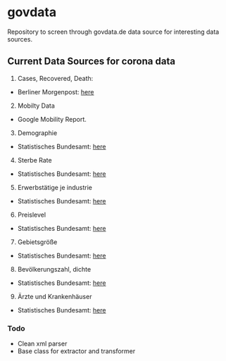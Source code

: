 # govdata

Repository to screen through govdata.de data source for interesting data sources.

## Current Data Sources for corona data

1) Cases, Recovered, Death:

* Berliner Morgenpost: [here](https://interaktiv.morgenpost.de/corona-virus-karte-infektionen-deutschland-weltweit/)

2) Mobilty Data

* Google Mobility Report.

3) Demographie

* Statistisches Bundesamt: [here](https://www-genesis.destatis.de/genesis/online?operation=abruftabelleBearbeiten&levelindex=1&levelid=1586429400971&auswahloperation=abruftabelleAuspraegungAuswaehlen&auswahlverzeichnis=ordnungsstruktur&auswahlziel=werteabruf&code=12111-0104&auswahltext=&werteabruf=Werteabruf#astructure)

4) Sterbe Rate

* Statistisches Bundesamt: [here](https://www-genesis.destatis.de/genesis/online?operation=abruftabelleBearbeiten&levelindex=2&levelid=1586429677348&auswahloperation=abruftabelleAuspraegungAuswaehlen&auswahlverzeichnis=ordnungsstruktur&auswahlziel=werteabruf&code=12613-0011&auswahltext=&werteabruf=Werteabruf#astructure)

5) Erwerbstätige je industrie

* Statistisches Bundesamt: [here](https://www-genesis.destatis.de/genesis/online?operation=abruftabelleBearbeiten&levelindex=2&levelid=1586429840072&auswahloperation=abruftabelleAuspraegungAuswaehlen&auswahlverzeichnis=ordnungsstruktur&auswahlziel=werteabruf&code=13111-0006&auswahltext=&werteabruf=Werteabruf#astructure)

6) Preislevel

* Statistisches Bundesamt: [here](https://www-genesis.destatis.de/genesis/online?operation=abruftabelleBearbeiten&levelindex=2&levelid=1586430166133&auswahloperation=abruftabelleAuspraegungAuswaehlen&auswahlverzeichnis=ordnungsstruktur&auswahlziel=werteabruf&code=61111-0011&auswahltext=&werteabruf=Werteabruf#astructure)

7) Gebietsgröße

* Statistisches Bundesamt: [here](https://www-genesis.destatis.de/genesis/online?operation=abruftabelleBearbeiten&levelindex=2&levelid=1586431341379&auswahloperation=abruftabelleAuspraegungAuswaehlen&auswahlverzeichnis=ordnungsstruktur&auswahlziel=werteabruf&code=11111-0001&auswahltext=&werteabruf=Werteabruf#astructure)

8) Bevölkerungszahl, dichte 
* Statistisches Bundesamt: [here](http://www.statistikportal.de/de/bevoelkerung/flaeche-und-bevoelkerung)

9) Ärzte und Krankenhäuser
* Statistisches Bundesamt: [here](https://www.statistikportal.de/de/gesundheit/aerzte-und-krankenhaeuser)

### Todo

* Clean xml parser
* Base class for extractor and transformer
